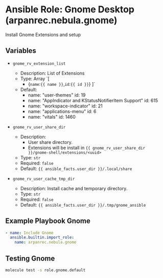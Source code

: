 # Ansible Role: Gnome Desktop (arpanrec.nebula.gnome)

Install Gnome Extensions and setup

## Variables

- `gnome_rv_extension_list`

  - Description: List of Extensions
  - Type: Array
    `[
    - {`name`:`{{ name }}`,`id`:`{{ id }}`}
      ]`
  - Default:
    - name: "user-themes"
      id: 19
    - name: "AppIndicator and KStatusNotifierItem Support"
      id: 615
    - name: "workspace-indicator"
      id: 21
    - name: "applications-menu"
      id: 6
    - name: "vitals"
      id: 1460

- `gnome_rv_user_share_dir`

  - Description:
    - User share directory.
    - Extensions will be install in `{{ gnome_rv_user_share_dir }}/gnome-shell/extensions/<uuid>`
  - Type: `str`
  - Required: `false`
  - Default: `{{ ansible_facts.user_dir }}/.local/share`

- `gnome_rv_user_cache_tmp_dir`
  - Description: Install cache and temporary directory.
  - Type: `str`
  - Required: `false`
  - Default: `{{ ansible_facts.user_dir }}/.tmp/gnome_ansible`

## Example Playbook Gnome

```yaml
- name: Include Gnome
  ansible.builtin.import_role:
    name: arpanrec.nebula.gnome
```

## Testing Gnome

```bash
molecule test -s role.gnome.default
```
